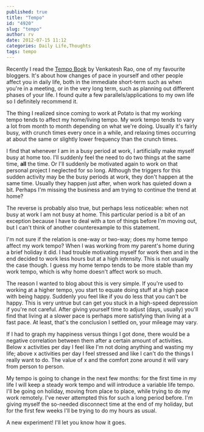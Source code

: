 ```yaml
---
published: true
title: "Tempo"
id: "4920"
slug: "tempo"
author: rv
date: 2012-07-15 11:12
categories: Daily Life,Thoughts
tags: tempo
---
```

Recently I read the <a href="http://www.tempobook.com/" target="_blank">Tempo Book</a> by Venkatesh Rao, one of my favourite bloggers. It's about how changes of pace in yourself and other people affect you in daily life, both in the immediate short-term such as when you're in a meeting, or in the very long term, such as planning out different phases of your life. I found quite a few parallels/applications to my own life so I definitely recommend it.

The thing I realized since coming to work at Potato is that my working tempo tends to affect my home/living tempo. My work tempo tends to vary a lot from month to month depending on what we're doing. Usually it's fairly busy, with crunch times every once in a while, and relaxing times occurring at about the same or slightly lower frequency than the crunch times.

I find that whenever I am in a busy period at work, I artificially make myself busy at home too. I'll suddenly feel the need to do two things at the same time, <strong>all</strong> the time. Or I'll suddenly be motivated again to work on that personal project I neglected for so long. Although the triggers for this sudden activity may be the busy periods at work, they don't happen at the same time. Usually they happen just after, when work has quieted down a bit. Perhaps I'm missing the business and am trying to continue the trend at home?

The reverse is probably also true, but perhaps less noticeable: when not busy at work I am not busy at home. This particular period is a bit of an exception because I have to deal with a ton of things before I'm moving out, but I can't think of another counterexample to this statement.

I'm not sure if the relation is one-way or two-way; does my home tempo affect my work tempo? When I was working from my parent's home during a brief holiday it did. I had trouble motivating myself for work then and in the end decided to work less hours but at a high intensity. This is not usually the case though. I guess my home tempo tends to be more stable than my work tempo, which is why home doesn't affect work so much.

The reason I wanted to blog about this is very simple. If you're used to working at a higher tempo, you start to equate doing stuff at a high pace with being happy. Suddenly you feel like if you do less that you can't be happy. This is very untrue but can get you stuck in a high-speed depression if you're not careful. After giving yourself time to adjust (days, usually) you'll find that living at a slower pace is perhaps more satisfying than living at a fast pace. At least, that's the conclusion I settled on, your mileage may vary.

If I had to graph my happiness versus things I got done, there would be a negative correlation between them after a certain amount of activities. Below x activities per day I feel like I'm not doing anything and wasting my life; above x activities per day I feel stressed and like I can't do the things I really want to do. The value of x and the comfort zone around it will vary from person to person.

My tempo is going to change in the next few months: for the first time in my life I will keep a steady work tempo and will introduce a variable life tempo. I'll be going on holiday, moving from place to place, while trying to do my work remotely. I've never attempted this for such a long period before. I'm giving myself the so-needed disconnect time at the end of my holiday, but for the first few weeks I'll be trying to do my hours as usual.

A new experiment! I'll let you know how it goes.